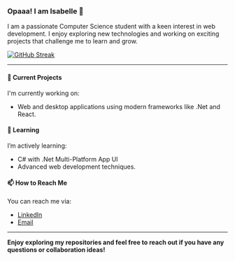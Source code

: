 ### Opaaa! I am Isabelle 👋

I am a passionate Computer Science student with a keen interest in web development. I enjoy exploring new technologies and working on exciting projects that challenge me to learn and grow.

[![GitHub Streak](https://streak-stats.demolab.com?user=isabelle9912&theme=material-palenight&hide_border=true&background=161B22&ring=40C463&fire=4CE775&sideNums=5299EA&currStreakNum=5299EA&currStreakLabel=5299EA&sideLabels=1C59B8)](https://git.io/streak-stats)

---

#### 🔭 Current Projects

I'm currently working on:
- Web and desktop applications using modern frameworks like .Net and React.

#### 🌱 Learning

I’m actively learning:
- C# with .Net Multi-Platform App UI
- Advanced web development techniques.


#### 📫 How to Reach Me

You can reach me via:
- [LinkedIn](https://www.linkedin.com/in/isabelle-saahirah-0641402bb)
- [Email](mailto:isabellesaahirah28@gmail.com)


---

**Enjoy exploring my repositories and feel free to reach out if you have any questions or collaboration ideas!**
